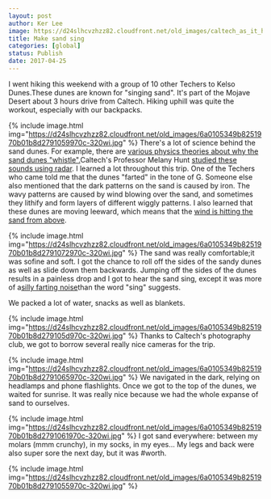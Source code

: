 ```yaml
---
layout: post
author: Ker Lee
image: https://d24slhcvzhzz82.cloudfront.net/old_images/caltech_as_it_happens/6a0105349b8251970b01b8d279106a970c.jpg
title: Make sand sing
categories: [global]
status: Publish
date: 2017-04-25
---
```


I went hiking this weekend with a group of 10 other Techers to Kelso Dunes.These dunes are known for "singing sand". It's part of the Mojave Desert about 3 hours drive from Caltech. Hiking uphill was quite the workout, especially with our backpacks.


{% include image.html img="https://d24slhcvzhzz82.cloudfront.net/old_images/6a0105349b8251970b01b8d2791059970c-320wi.jpg" %}
There's a lot of science behind the sand dunes. For example, there are <a href="https://news.nationalgeographic.com/news/2012/10/121031-singing-sand-dunes-physics-science-whistling/">various physics theories about why the sand dunes "whistle".</a>Caltech's Professor Melany Hunt <a href="https://www.temehu.com/sounds-of-singing-sand-dunes.htm">studied these sounds using radar</a>. I learned a lot throughout this trip. One of the Techers who came told me that the dunes "farted" in the tone of G. Someone else also mentioned that the dark patterns on the sand is caused by iron. The wavy patterns are caused by wind blowing over the sand, and sometimes they lithify and form layers of different wiggly patterns. I also learned that these dunes are moving leeward, which means that the <a href="https://en.wikipedia.org/wiki/Dune#Reversing_dunes">wind is hitting the sand from above</a>.


{% include image.html img="https://d24slhcvzhzz82.cloudfront.net/old_images/6a0105349b8251970b01b8d2791072970c-320wi.jpg" %}
The sand was really comfortable;it was sofine and soft. I got the chance to roll off the sides of the sandy dunes as well as slide down them backwards. Jumping off the sides of the dunes results in a painless drop and I got to hear the sand sing, except it was more of a<a href="https://en.wikipedia.org/wiki/Kelso_Dunes#Geography">silly farting noise</a>than the word "sing" suggests.

We packed a lot of water, snacks as well as blankets.


{% include image.html img="https://d24slhcvzhzz82.cloudfront.net/old_images/6a0105349b8251970b01b8d279105d970c-320wi.jpg" %}
Thanks to Caltech's photography club, we got to borrow several really nice cameras for the trip.


{% include image.html img="https://d24slhcvzhzz82.cloudfront.net/old_images/6a0105349b8251970b01b8d2791065970c-320wi.jpg" %}
We navigated in the dark, relying on headlamps and phone flashlights. Once we got to the top of the dunes, we waited for sunrise. It was really nice because we had the whole expanse of sand to ourselves.


{% include image.html img="https://d24slhcvzhzz82.cloudfront.net/old_images/6a0105349b8251970b01b8d2791061970c-320wi.jpg" %}
I got sand everywhere: between my molars (mmm crunchy), in my socks, in my eyes... My legs and back were also super sore the next day, but it was #worth.


{% include image.html img="https://d24slhcvzhzz82.cloudfront.net/old_images/6a0105349b8251970b01b8d2791055970c-320wi.jpg" %}

